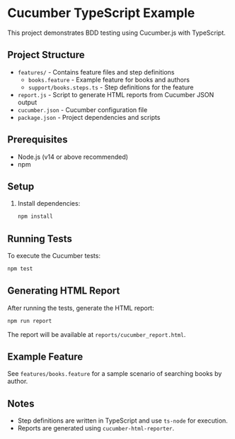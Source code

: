 # Cucumber TypeScript Example

This project demonstrates BDD testing using Cucumber.js with TypeScript.

## Project Structure

- `features/` - Contains feature files and step definitions
  - `books.feature` - Example feature for books and authors
  - `support/books.steps.ts` - Step definitions for the feature
- `report.js` - Script to generate HTML reports from Cucumber JSON output
- `cucumber.json` - Cucumber configuration file
- `package.json` - Project dependencies and scripts

## Prerequisites

- Node.js (v14 or above recommended)
- npm

## Setup

1. Install dependencies:
   ```sh
   npm install
   ```

## Running Tests

To execute the Cucumber tests:
```sh
npm test
```

## Generating HTML Report

After running the tests, generate the HTML report:
```sh
npm run report
```
The report will be available at `reports/cucumber_report.html`.

## Example Feature

See `features/books.feature` for a sample scenario of searching books by author.

## Notes
- Step definitions are written in TypeScript and use `ts-node` for execution.
- Reports are generated using `cucumber-html-reporter`.
